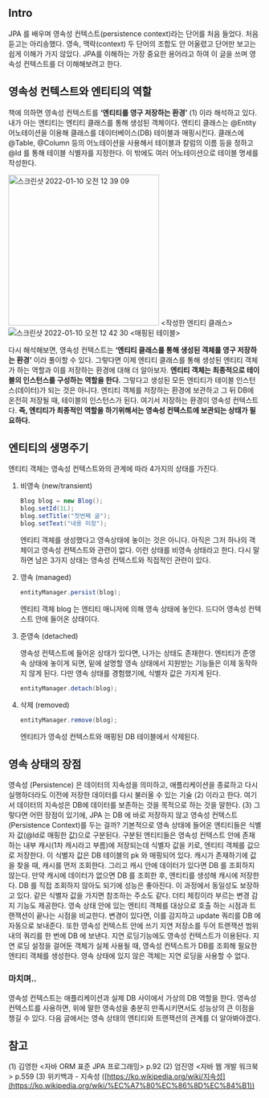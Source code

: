 ## Intro

JPA 를 배우며 영속성 컨텍스트(persistence context)라는 단어를 처음 들었다. 처음 듣고는 아리송했다. 영속, 맥락(context) 두 단어의 조합도 안 어울렸고 단어만 보고는 쉽게 이해가 가지 않았다. JPA를 이해하는 가장 중요한 용어라고 하여 이 글을 쓰며 영속성 컨텍스트를 더 이해해보려고 한다. 

## 영속성 컨텍스트와 엔티티의 역할

책에 의하면 영속성 컨텍스트를 **‘엔티티를 영구 저장하는 환경’** (1) 이라 해석하고 있다. 내가 아는 엔티티는 엔티티 클래스를 통해 생성된 객체이다. 엔티티 클래스는 @Entity 어노테이션을 이용해 클래스를 데이터베이스(DB) 테이블과 매핑시킨다. 클래스에 @Table, @Column 등의 어노테이션을 사용해서 테이블과 칼럼의 이름 등을 정하고 @Id 를 통해 테이블 식별자를 지정한다. 이 밖에도 여러 어노테이션으로 테이블 명세를 작성한다.

<img width="300" alt="스크린샷 2022-01-10 오전 12 39 09" src="https://user-images.githubusercontent.com/33251241/148696124-d6d0b54f-101d-4803-b45e-2e521b8bdf42.png">
<작성한 엔티티 클래스>

<img width="" alt="스크린샷 2022-01-10 오전 12 42 30" src="https://user-images.githubusercontent.com/33251241/148696181-8ff0f773-8d80-4e5f-b7f9-9ed670f95ae3.png">
<매핑된 테이블>

다시 해석해보면, 영속성 컨텍스트는 **‘엔티티 클래스를 통해 생성된 객체를 영구 저장하는 환경’** 이라 풀이할 수 있다. 그렇다면 이제 엔티티 클래스를 통해 생성된 엔티티 객체가 하는 역할과 이를 저장하는 환경에 대해 더 알아보자. 
**엔티티 객체는 최종적으로 테이블의 인스턴스를 구성하는 역할을 한다.** 그렇다고 생성된 모든 엔티티가 테이블 인스턴스(데이터)가 되는 것은 아니다. 엔티티 객체를 저장하는 환경에 보관하고 그 뒤 DB에 온전히 저장될 때, 테이블의 인스턴스가 된다. 여기서 저장하는 환경이 영속성 컨텍스트다. **즉, 엔티티가 최종적인 역할을 하기위해서는 영속성 컨텍스트에 보관되는 상태가 필요하다.**


## 엔티티의 생명주기

엔티티 객체는 영속성 컨텍스트와의 관계에 따라 4가지의 상태를 가진다. 

1. 비영속 (new/transient)
    
    ```java
    Blog blog = new Blog();
    blog.setId(1L);
    blog.setTitle("첫번째 글");
    blog.setText("내용 미정");
    ```
    
    엔티티 객체를 생성했다고 영속상태에 놓이는 것은 아니다. 아직은 그저 하나의 객체이고 영속성 컨텍스트와 관련이 없다. 이런 상태를 비영속 상태라고 한다. 다시 말하면 남은 3가지 상태는 영속성 컨텍스트와 직접적인 관련이 있다.
    
2. 영속 (managed)
    
    ```java
    entityManager.persist(blog);
    ```
    
    엔티티 객체 blog 는 엔티티 매니저에 의해 영속 상태에 놓인다. 드디어 영속성 컨텍스트 안에 들어온 상태이다. 
    
3. 준영속 (detached)
    
    영속성 컨텍스트에 들어온 상태가 있다면, 나가는 상태도 존재한다. 엔티티가 준영속 상태에 놓이게 되면, 밑에 설명할 영속 상태에서 지원받는 기능들은 이제 동작하지 않게 된다. 다만 영속 상태를 경험했기에, 식별자 값은 가지게 된다.
    
    ```java
    entityManager.detach(blog);
    ```
    
4. 삭제 (removed)
    
    ```java
    entityManager.remove(blog);
    ```
    
    엔티티가 영속성 컨텍스트와 매핑된 DB 테이블에서 삭제된다.
    
    
## 영속 상태의 장점

영속성 (Persistence) 은 데이터의 지속성을 의미하고, 애플리케이션을 종료하고 다시 실행하더라도 이전에 저장한 데이터를 다시 불러올 수 있는 기술 (2) 이라고 한다. 여기서 데이터의 지속성은 DB에 데이터를 보존하는 것을 목적으로 하는 것을 말한다. (3)  그렇다면 어떤 장점이 있기에, JPA 는 DB 에 바로 저장하지 않고 영속성 컨텍스트(Persistence Context)를 두는 걸까?
기본적으로 영속 상태에 들어온 엔티티들은 식별자 값(@Id로 매핑한 값)으로 구분된다. 구분된 엔티티들은 영속성 컨텍스트 안에 존재하는 내부 캐시(1차 캐시라고 부름)에 저장되는데 식별자 값을 키로, 엔티티 객체를 값으로 저장한다. 이 식별자 값은 DB 테이블의 pk 와 매핑되어 있다. 
캐시가 존재하기에 값을 찾을 때, 캐시를 먼저 조회한다. 그리고 캐시 안에 데이터가 있다면 DB 를 조회하지 않는다. 만약 캐시에 데이터가 없으면 DB 를 조회한 후, 엔티티를 생성해 캐시에 저장한다. DB 를 직접 조회하지 않아도 되기에 성능은 좋아진다. 이 과정에서 동일성도 보장하고 있다. 같은 식별자 값을 가지면 참조하는 주소도 같다. 
더티 체킹이라 부르는 변경 감지 기능도 제공한다. 영속 상태 안에 있는 엔티티 객체를 대상으로 호출 하는 시점과 트랜잭션이 끝나는 시점을 비교한다. 변경이 있다면, 이를 감지하고 update 쿼리를 DB 에 자동으로 보내준다. 
또한 영속성 컨텍스트 안에 쓰기 지연 저장소를 두어 트랜잭션 범위 내의 쿼리를 한 번에 DB 에 보낸다. 지연 로딩기능에도 영속성 컨텍스트가 이용된다. 지연 로딩 설정을 걸어둔 객체가 실제 사용될 때, 영속성 컨텍스트가 DB를 조회해 필요한 엔티티 객체를 생성한다. 영속 상태에 있지 않은 객체는 지연 로딩을 사용할 수 없다.

### 마치며..

영속성 컨텍스트는 애플리케이션과 실제 DB 사이에서 가상의 DB 역할을 한다. 영속성 컨텍스트를 사용하면, 위에 말한 영속성을 충분히 만족시키면서도 성능상의 큰 이점을 챙길 수 있다. 다음 글에서는 영속 상태의 엔티티와 트랜잭션의 관계를 더 알아봐야겠다.



참고
---
(1) 김영한 <자바 ORM 표준 JPA 프로그래밍> p.92
(2) 엄진영 <자바 웹 개발 워크북> p.559
(3) 위키백과 - 지속성 ([https://ko.wikipedia.org/wiki/지속성](https://ko.wikipedia.org/wiki/%EC%A7%80%EC%86%8D%EC%84%B1))
